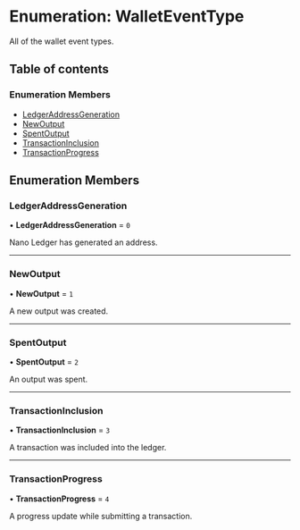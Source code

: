 # Enumeration: WalletEventType

All of the wallet event types.

## Table of contents

### Enumeration Members

- [LedgerAddressGeneration](WalletEventType.md#ledgeraddressgeneration)
- [NewOutput](WalletEventType.md#newoutput)
- [SpentOutput](WalletEventType.md#spentoutput)
- [TransactionInclusion](WalletEventType.md#transactioninclusion)
- [TransactionProgress](WalletEventType.md#transactionprogress)

## Enumeration Members

### LedgerAddressGeneration

• **LedgerAddressGeneration** = ``0``

Nano Ledger has generated an address.

___

### NewOutput

• **NewOutput** = ``1``

A new output was created.

___

### SpentOutput

• **SpentOutput** = ``2``

An output was spent.

___

### TransactionInclusion

• **TransactionInclusion** = ``3``

A transaction was included into the ledger.

___

### TransactionProgress

• **TransactionProgress** = ``4``

A progress update while submitting a transaction.
